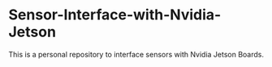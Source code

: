 # Sensor-Interface-with-Nvidia-Jetson
This is a personal repository to interface sensors with Nvidia Jetson Boards.
